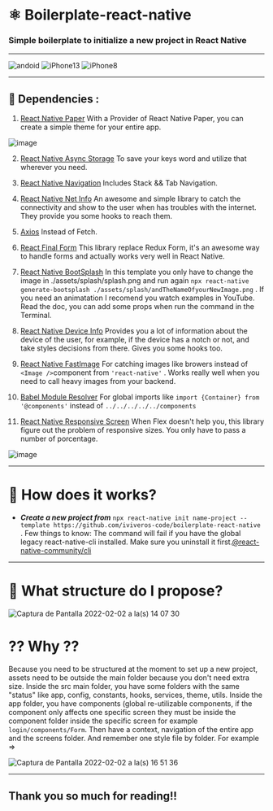 # ⚛️ Boilerplate-react-native

### Simple boilerplate to initialize a new project in React Native
***
![andoid](https://user-images.githubusercontent.com/51721302/152192878-2534ee93-d114-4d9c-8468-524a38d1caf2.gif)
![iPhone13](https://user-images.githubusercontent.com/51721302/152192939-ba807671-c1ff-4144-8ee3-56c93eb7e095.gif)
![iPhone8](https://user-images.githubusercontent.com/51721302/152192959-a108b876-2a76-4ee0-aaec-382181321179.gif)

---
## 🚀 Dependencies :

1. [React Native Paper](https://callstack.github.io/react-native-paper/theming.html) With a Provider of React Native Paper, you can create a simple theme for your entire app.

![image](https://user-images.githubusercontent.com/51721302/152193735-986746af-17ab-49e3-98c8-f3885f777a4c.png)


2. [React Native Async Storage](https://react-native-async-storage.github.io/async-storage/docs/install/) To save your keys word and utilize that wherever you need.

3. [React Native Navigation](https://reactnavigation.org/docs/tab-based-navigation/) Includes Stack && Tab Navigation.

4. [React Native Net Info](https://github.com/react-native-netinfo/react-native-netinfo) An awesome and simple library to catch the connectivity and show to the user when has troubles with the internet. They provide you some hooks to reach them.

5. [Axios](https://axios-http.com/docs/intro) Instead of Fetch.

6. [React Final Form](https://final-form.org/docs/react-final-form/getting-started) This library replace Redux Form, it's an awesome way to handle forms and actually works very well in React Native.

7. [React Native BootSplash](https://github.com/zoontek/react-native-bootsplash)  In this template you only have to change the image in ./assets/splash/splash.png and run again `npx react-native generate-bootsplash ./assets/splash/andTheNameOfyourNewImage.png` . If you need an animatation I recomend you watch examples in YouTube. Read the doc, you can add some props when run the command in the Terminal.

8. [React Native Device Info](https://github.com/react-native-device-info/react-native-device-info) Provides you a lot of information about the device of the user, for example, if the device has a notch or not, and take styles decisions from there. Gives you some hooks too.

9. [React Native FastImage](https://github.com/DylanVann/react-native-fast-image) For catching images like browers instead of `<Image />`component from `'react-native'` . Works really well when you need to call heavy images from your backend.

10. [Babel Module Resolver](https://github.com/tleunen/babel-plugin-module-resolver/blob/master/DOCS.md) For global imports like `import {Container} from '@components'` instead of `../../../../../components`

11. [React Native Responsive Screen](https://github.com/marudy/react-native-responsive-screen) When Flex doesn't help you, this library figure out the problem of responsive sizes. You only have to pass a number of porcentage.

![image](https://user-images.githubusercontent.com/51721302/152193308-8184b656-799e-4dfd-8d37-041729c730d9.png)

***
# 🚀 How does it works?

- ***Create a new project from***  `npx react-native init name-project --template https://github.com/iviveros-code/boilerplate-react-native` . Few things to know:
 The command will fail if you have the global legacy react-native-cli installed. Make sure you uninstall it first.[@react-native-community/cli](https://github.com/react-native-community/cli#about)

***
# 🌳 What structure do I propose?

![Captura de Pantalla 2022-02-02 a la(s) 14 07 30](https://user-images.githubusercontent.com/51721302/152202233-8cc54cd6-7994-4edd-b0cc-399a9aee97f5.png)


# ⁇ Why ⁇

Because you need to be structured at the moment to set up a new project, assets need to be outside the main folder because you don't need extra size. 
Inside the src main folder, you have some folders with the same "status" like app, config, constants, hooks, services, theme, utils. 
Inside the app folder, you have components (global re-utilizable components, if the component only affects one specific screen they must be inside the component folder inside the specific screen for example `login/components/Form`. Then have a context, navigation of the entire app and the screens folder.
And remember one style file by folder. For example =>

![Captura de Pantalla 2022-02-02 a la(s) 16 51 36](https://user-images.githubusercontent.com/51721302/152226696-fcea75ea-8cf0-4f66-8739-3f0ba2e644b2.png)


***

## Thank you so much for reading!! 


